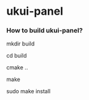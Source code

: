 # ukui-panel
### How to build ukui-panel?
mkdir build

cd build

cmake ..

make

sudo make install

